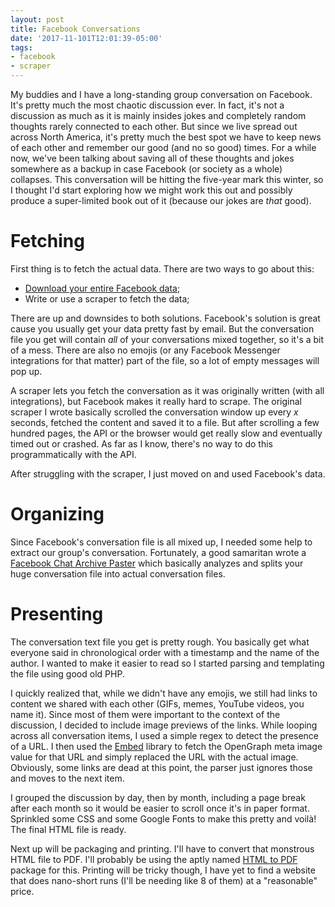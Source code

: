 ```yaml
---
layout: post
title: Facebook Conversations
date: '2017-11-101T12:01:39-05:00'
tags:
- facebook
- scraper
---
```


My buddies and I have a long-standing group conversation on Facebook. It's pretty much the most chaotic discussion ever. In fact, it's not a discussion as much as it is mainly insides jokes and completely random thoughts rarely connected to each other. But since we live spread out across North America, it's pretty much the best spot we have to keep news of each other and remember our good (and no so good) times. For a while now, we've been talking about saving all of these thoughts and jokes somewhere as a backup in case Facebook (or society as a whole) collapses. This conversation will be hitting the five-year mark this winter, so I thought I'd start exploring how we might work this out and possibly produce a super-limited book out of it (because our jokes are *that* good).

# Fetching

First thing is to fetch the actual data. There are two ways to go about this:

- [Download your entire Facebook data](https://www.facebook.com/help/131112897028467);
- Write or use a scraper to fetch the data;

There are up and downsides to both solutions. Facebook's solution is great cause you usually get your data pretty fast by email. But the conversation file you get will contain *all* of your conversations mixed together, so it's a bit of a mess. There are also no emojis (or any Facebook Messenger integrations for that matter) part of the file, so a lot of empty messages will pop up.

A scraper lets you fetch the conversation as it was originally written (with all integrations), but Facebook makes it really hard to scrape. The original scraper I wrote basically scrolled the conversation window up every *x* seconds, fetched the content and saved it to a file. But after scrolling a few hundred pages, the API or the browser would get really slow and eventually timed out or crashed. As far as I know, there's no way to do this programmatically with the API.

After struggling with the scraper, I just moved on and used Facebook's data.

# Organizing

Since Facebook's conversation file is all mixed up, I needed some help to extract our group's conversation. Fortunately, a good samaritan wrote a [Facebook Chat Archive Paster](https://github.com/ownaginatious/fbchat-archive-parser) which basically analyzes and splits your huge conversation file into actual conversation files.

# Presenting

The conversation text file you get is pretty rough. You basically get what everyone said in chronological order with a timestamp and the name of the author. I wanted to make it easier to read so I started parsing and templating the file using good old PHP.

I quickly realized that, while we didn't have any emojis, we still had links to content we shared with each other (GIFs, memes, YouTube videos, you name it). Since most of them were important to the context of the discussion, I decided to include image previews of the links. While looping across all conversation items, I used a simple regex to detect the presence of a URL. I then used the [Embed](https://github.com/oscarotero/Embed) library to fetch the OpenGraph meta image value for that URL and simply replaced the URL with the actual image. Obviously, some links are dead at this point, the parser just ignores those and moves to the next item.

I grouped the discussion by day, then by month, including a page break after each month so it would be easier to scroll once it's in paper format. Sprinkled some CSS and some Google Fonts to make this pretty and voilà! The final HTML file is ready.

Next up will be packaging and printing. I'll have to convert that monstrous HTML file to PDF. I'll probably be using the aptly named [HTML to PDF](https://www.npmjs.com/package/html-pdf) package for this. Printing will be tricky though, I have yet to find a website that does nano-short runs (I'll be needing like 8 of them) at a "reasonable" price.
